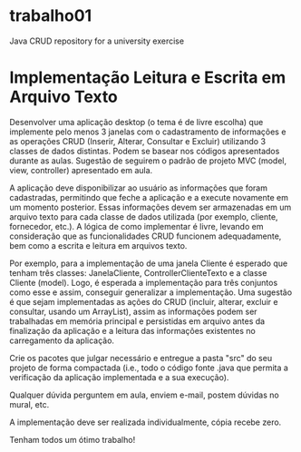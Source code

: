 # trabalho01
Java CRUD repository for a university exercise

# Implementação Leitura e Escrita em Arquivo Texto

Desenvolver uma aplicação desktop (o tema é de livre escolha) que implemente pelo menos 3 janelas com o cadastramento de informações e as operações CRUD (Inserir, Alterar, Consultar e Excluir) utilizando 3 classes de dados distintas. Podem se basear nos códigos apresentados durante as aulas. Sugestão de seguirem o padrão de projeto MVC (model, view, controller) apresentado em aula.

A aplicação deve disponibilizar ao usuário as informações que foram cadastradas, permitindo que feche a aplicação e a execute novamente em um momento posterior. Essas informações devem ser armazenadas em um arquivo texto para cada classe de dados utilizada (por exemplo, cliente, fornecedor, etc.). A lógica de como implementar é livre, levando em consideração que as funcionalidades CRUD funcionem adequadamente, bem como a escrita e leitura em arquivos texto.

Por exemplo, para a implementação de uma janela Cliente é esperado que tenham três classes: JanelaCliente, ControllerClienteTexto e a classe Cliente (model). Logo, é esperada a implementação para três conjuntos como esse e assim, conseguir generalizar a implementação. Uma sugestão é que sejam implementadas as ações do CRUD (incluir, alterar, excluir e consultar, usando um ArrayList), assim as informações podem ser trabalhadas em memória principal e persistidas em arquivo antes da finalização da aplicação e a leitura das informações existentes no carregamento da aplicação.

Crie os pacotes que julgar necessário e entregue a pasta "src" do seu projeto de forma compactada (i.e., todo o código fonte .java que permita a verificação da aplicação implementada e a sua execução).

Qualquer dúvida perguntem em aula, enviem e-mail, postem dúvidas no mural, etc.

A implementação deve ser realizada individualmente, cópia recebe zero.

Tenham todos um ótimo trabalho!
